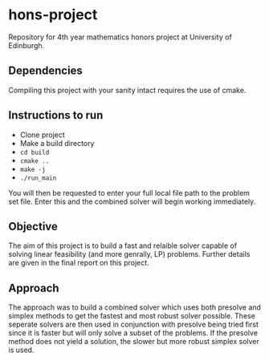 # hons-project
Repository for 4th year mathematics honors project at University of Edinburgh.

## Dependencies
Compiling this project with your sanity intact requires the use of cmake.

## Instructions to run
- Clone project
- Make a build directory
- `cd build`
- `cmake ..`
- `make -j`
- `./run_main`

You will then be requested to enter your full local file path to the problem set file. Enter this and the combined solver will begin working immediately.

## Objective

The aim of this project is to build a fast and relaible solver capable of solving linear feasibility (and more genrally, LP) problems. Further details are given in the final report on this project.

## Approach

The approach was to build a combined solver which uses both presolve and simplex methods to get the fastest and most robust solver possible. These seperate solvers are then used in conjunction with presolve being tried first since it is faster but will only solve a subset of the problems. If the presolve method does not yield a solution, the slower but more robust simplex solver is used.

